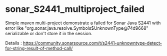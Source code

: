 # sonar_S2441_multiproject_failed
Simple maven multi-project demonstrate a failed for Sonar Java S2441 with error like "org.sonar.java.resolve.Symbols$UnknownType@74d9668" serializable or don't store it in the session.

Details : https://community.sonarsource.com/t/s2441-unknowntype-detect-for-string-result-of-method-call/
